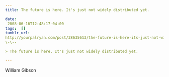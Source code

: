 ```yaml
---
title: The future is here. It's just not widely distributed yet.

date:
 2008-06-16T12:48:17-04:00  
tags:  [] 
tumblr_url:
http://yourpalryan.com/post/38635613/the-future-is-here-its-just-not-widely
\-\--

> The future is here. It's just not widely distributed yet.

---
```

William Gibson
